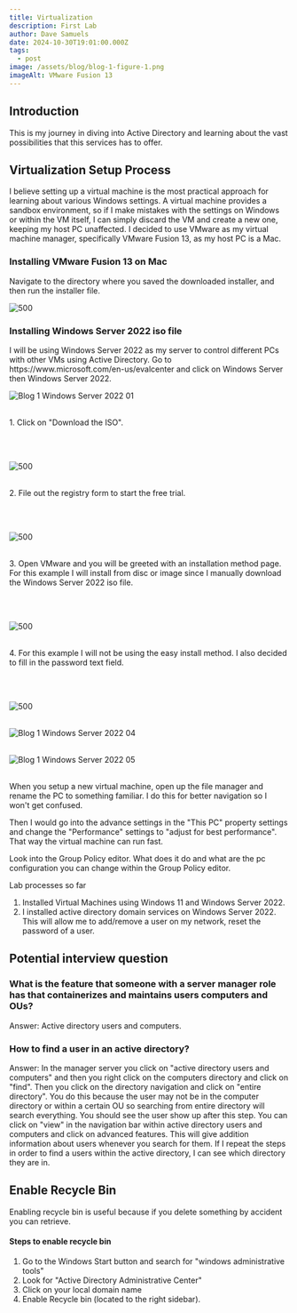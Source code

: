 ```yaml
---
title: Virtualization
description: First Lab
author: Dave Samuels
date: 2024-10-30T19:01:00.000Z
tags:
  - post
image: /assets/blog/blog-1-figure-1.png
imageAlt: VMware Fusion 13
---
```

## Introduction

<p> This is my journey in diving into Active Directory and learning about the vast possibilities that this services has to offer. </p>

## Virtualization Setup Process

<p> I believe setting up a virtual machine is the most practical approach for learning about various Windows settings. A virtual machine provides a sandbox environment, so if I make mistakes with the settings on Windows or within the VM itself, I can simply discard the VM and create a new one, keeping my host PC unaffected. I decided to use VMware as my virtual machine manager, specifically VMware Fusion 13, as my host PC is a Mac. </p>

### Installing VMware Fusion 13 on Mac

<p> Navigate to the directory where you saved the downloaded installer, and then run the installer file. </p>

![ 500](/assets/blog/blog-1-figure-01.png)

### Installing Windows Server 2022 iso file

<p> I will be using Windows Server 2022 as my server to control different PCs with other VMs using Active Directory.  Go to https://www.microsoft.com/en-us/evalcenter and click on Windows Server then Windows Server 2022. </p>

![Blog 1 Windows Server 2022 01](/assets/blog/winserver-2022-1.png)
&nbsp;
<br>
<br>

<p> 1. Click on "Download the ISO". </p>
<br>
<br>


![ 500](/assets/blog/winserver-2022-2.png)
<br>
<br>

<p> 2. File out the registry form to start the free trial. </p>
<br>
<br>


![ 500](/assets/blog/winserver-2022-3.png)
<br>
<br>


<p> 3. Open VMware and you will be greeted with an installation method page. For this example I will install from disc or image since I manually download the Windows Server 2022 iso file. </p>

<br>
<br>

![ 500](/assets/blog/blog-1-installation-method-1.png)
<br>
<br>

<p> 4. For this example I will not be using the easy install method. I also decided to fill in the password text field. </p>

<br>
<br>

![ 500](/assets/blog/vmware-easy-installation-method-1.png)
<br>
<br>

![Blog 1 Windows Server 2022 04](/assets/blog/winserver-2022-4.png)
<br>
<br>

![Blog 1 Windows Server 2022 05](/assets/blog/winserver2022-5.png)
<br>
<br>

<p> When you setup a new virtual machine, open up the file manager and rename the PC to something familiar. I do this for better navigation so I won't get confused. </p>

<p> Then I would go into the advance settings in the "This PC" property settings and change the "Performance" settings to "adjust for best performance". That way the virtual machine can run fast. </p>

<p> Look into the Group Policy editor. What does it do and what are the pc configuration you can change within the Group Policy editor. </p>

Lab processes so far

1. Installed Virtual Machines using Windows 11 and Windows Server 2022.
2. I installed active directory domain services on Windows Server 2022. This will allow me to add/remove a user on my network, reset the password of a user.

## Potential interview question

### What is the feature that someone with a server manager role has that containerizes and maintains users computers and OUs?

Answer: Active directory users and computers.

### How to find a user in an active directory?

<p> Answer: In the manager server you click on "active directory users and computers" and then you right click on the computers directory and click on "find". Then you click on the directory navigation and click on "entire directory". You do this because the user may not be in the computer directory or within a certain OU so searching from entire directory will search everything. You should see the user show up after this step. 
You can click on "view" in the navigation bar within active directory users and computers and click on advanced features. This will give addition information about users whenever you search for them. If I repeat the steps in order to find a users within the active directory, I can see which directory they are in. </p>

## Enable Recycle Bin

Enabling recycle bin is useful because if you delete something by accident you can retrieve. 

#### Steps to enable recycle bin

1. Go to the Windows Start button and search for "windows administrative tools"
2. Look for "Active Directory Administrative Center"
3. Click on your local domain name
4. Enable Recycle bin (located to the right sidebar).
